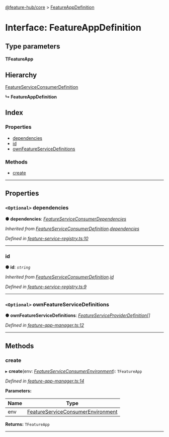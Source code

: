 [@feature-hub/core](../README.md) > [FeatureAppDefinition](../interfaces/featureappdefinition.md)

# Interface: FeatureAppDefinition

## Type parameters
#### TFeatureApp 
## Hierarchy

 [FeatureServiceConsumerDefinition](featureserviceconsumerdefinition.md)

**↳ FeatureAppDefinition**

## Index

### Properties

* [dependencies](featureappdefinition.md#dependencies)
* [id](featureappdefinition.md#id)
* [ownFeatureServiceDefinitions](featureappdefinition.md#ownfeatureservicedefinitions)

### Methods

* [create](featureappdefinition.md#create)

---

## Properties

<a id="dependencies"></a>

### `<Optional>` dependencies

**● dependencies**: *[FeatureServiceConsumerDependencies](featureserviceconsumerdependencies.md)*

*Inherited from [FeatureServiceConsumerDefinition](featureserviceconsumerdefinition.md).[dependencies](featureserviceconsumerdefinition.md#dependencies)*

*Defined in [feature-service-registry.ts:10](https://github.com/sinnerschrader/feature-hub/blob/master/packages/core/src/feature-service-registry.ts#L10)*

___
<a id="id"></a>

###  id

**● id**: *`string`*

*Inherited from [FeatureServiceConsumerDefinition](featureserviceconsumerdefinition.md).[id](featureserviceconsumerdefinition.md#id)*

*Defined in [feature-service-registry.ts:9](https://github.com/sinnerschrader/feature-hub/blob/master/packages/core/src/feature-service-registry.ts#L9)*

___
<a id="ownfeatureservicedefinitions"></a>

### `<Optional>` ownFeatureServiceDefinitions

**● ownFeatureServiceDefinitions**: *[FeatureServiceProviderDefinition](featureserviceproviderdefinition.md)[]*

*Defined in [feature-app-manager.ts:12](https://github.com/sinnerschrader/feature-hub/blob/master/packages/core/src/feature-app-manager.ts#L12)*

___

## Methods

<a id="create"></a>

###  create

▸ **create**(env: *[FeatureServiceConsumerEnvironment](featureserviceconsumerenvironment.md)*): `TFeatureApp`

*Defined in [feature-app-manager.ts:14](https://github.com/sinnerschrader/feature-hub/blob/master/packages/core/src/feature-app-manager.ts#L14)*

**Parameters:**

| Name | Type |
| ------ | ------ |
| env | [FeatureServiceConsumerEnvironment](featureserviceconsumerenvironment.md) |

**Returns:** `TFeatureApp`

___

